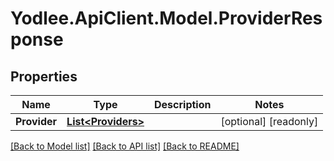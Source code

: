 # Yodlee.ApiClient.Model.ProviderResponse

## Properties

Name | Type | Description | Notes
------------ | ------------- | ------------- | -------------
**Provider** | [**List&lt;Providers&gt;**](Providers.md) |  | [optional] [readonly] 

[[Back to Model list]](../README.md#documentation-for-models) [[Back to API list]](../README.md#documentation-for-api-endpoints) [[Back to README]](../README.md)

